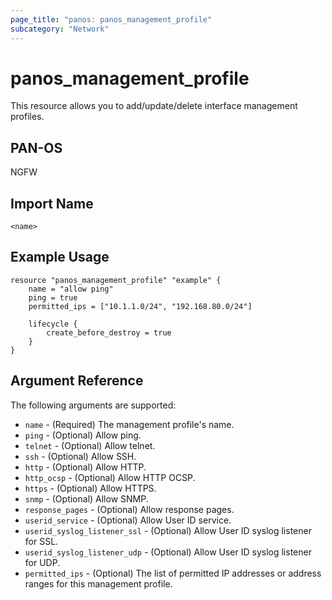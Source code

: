 ```yaml
---
page_title: "panos: panos_management_profile"
subcategory: "Network"
---
```


# panos_management_profile

This resource allows you to add/update/delete interface management profiles.


## PAN-OS

NGFW


## Import Name

```shell
<name>
```


## Example Usage

```hcl
resource "panos_management_profile" "example" {
    name = "allow ping"
    ping = true
    permitted_ips = ["10.1.1.0/24", "192.168.80.0/24"]

    lifecycle {
        create_before_destroy = true
    }
}
```

## Argument Reference

The following arguments are supported:

* `name` - (Required) The management profile's name.
* `ping` - (Optional) Allow ping.
* `telnet` - (Optional) Allow telnet.
* `ssh` - (Optional) Allow SSH.
* `http` - (Optional) Allow HTTP.
* `http_ocsp` - (Optional) Allow HTTP OCSP.
* `https` - (Optional) Allow HTTPS.
* `snmp` - (Optional) Allow SNMP.
* `response_pages` - (Optional) Allow response pages.
* `userid_service` - (Optional) Allow User ID service.
* `userid_syslog_listener_ssl` - (Optional) Allow User ID syslog listener
  for SSL.
* `userid_syslog_listener_udp` - (Optional) Allow User ID syslog listener
  for UDP.
* `permitted_ips` - (Optional) The list of permitted IP addresses or address
  ranges for this management profile.
